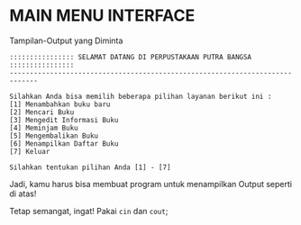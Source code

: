 # MAIN MENU INTERFACE

Tampilan-Output yang Diminta
```
:::::::::::::::: SELAMAT DATANG DI PERPUSTAKAAN PUTRA BANGSA ::::::::::::::::
-----------------------------------------------------------------------------

Silahkan Anda bisa memilih beberapa pilihan layanan berikut ini :
[1] Menambahkan buku baru
[2] Mencari Buku
[3] Mengedit Informasi Buku
[4] Meminjam Buku
[5] Mengembalikan Buku
[6] Menampilkan Daftar Buku
[7] Keluar

Silahkan tentukan pilihan Anda [1] - [7]
```

Jadi, kamu harus bisa membuat program untuk menampilkan Output seperti di atas! 

Tetap semangat, ingat! Pakai `cin` dan `cout`;
